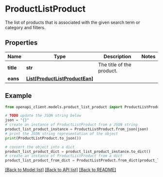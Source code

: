 # ProductListProduct

The list of products that is associated with the given search term or category and filters.

## Properties

Name | Type | Description | Notes
------------ | ------------- | ------------- | -------------
**title** | **str** | The title of the product. | 
**eans** | [**List[ProductListProductEan]**](ProductListProductEan.md) |  | 

## Example

```python
from openapi_client.models.product_list_product import ProductListProduct

# TODO update the JSON string below
json = "{}"
# create an instance of ProductListProduct from a JSON string
product_list_product_instance = ProductListProduct.from_json(json)
# print the JSON string representation of the object
print(ProductListProduct.to_json())

# convert the object into a dict
product_list_product_dict = product_list_product_instance.to_dict()
# create an instance of ProductListProduct from a dict
product_list_product_from_dict = ProductListProduct.from_dict(product_list_product_dict)
```
[[Back to Model list]](../README.md#documentation-for-models) [[Back to API list]](../README.md#documentation-for-api-endpoints) [[Back to README]](../README.md)


